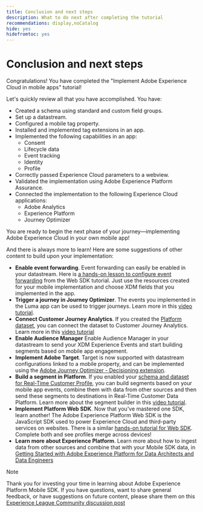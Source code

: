 ```yaml
---
title: Conclusion and next steps
description: What to do next after completing the tutorial
recommendations: display,noCatalog
hide: yes
hidefromtoc: yes
---
```

# Conclusion and next steps

Congratulations! You have completed the "Implement Adobe Experience Cloud in mobile apps" tutorial!

Let's quickly review all that you have accomplished. You have:

* Created a schema using standard and custom field groups.
* Set up a datastream.
* Configured a mobile tag property.
* Installed and implemented tag extensions in an app.
* Implemented the following capabilities in an app:
  * Consent
  * Lifecycle data
  * Event tracking
  * Identity
  * Profile
* Correctly passed Experience Cloud parameters to a webview.
* Validated the implementation using Adobe Experience Platform Assurance.
* Connected the implementation to the following Experience Cloud applications:
  * Adobe Analytics
  * Experience Platform
  * Journey Optimizer

You are ready to begin the next phase of your journey&mdash;implementing Adobe Experience Cloud in your own mobile app!

And there is always more to learn! Here are some suggestions of other content to build upon your implementation:

* **Enable event forwarding**. Event forwarding can easily be enabled in your datastream. Here is [a hands-on lesson to configure event forwarding](https://experienceleague.adobe.com/docs/platform-learn/implement-web-sdk/event-forwarding/setup-event-forwarding.html) from the Web SDK tutorial. Just use the resources created for your mobile implementation and choose XDM fields that you implemented in the app.
* **Trigger a journey in Journey Optimizer**. The events you implemented in the Luma app can be used to trigger journeys. Learn more in this [video tutorial](https://experienceleague.adobe.com/docs/journey-optimizer-learn/tutorials/create-journeys/use-case-transactional-journey.html).
* **Connect Customer Journey Analytics**. If you created the [Platform dataset](platform.md), you can connect the dataset to Customer Journey Analytics. Learn more in this [video tutorial](https://experienceleague.adobe.com/docs/customer-journey-analytics-learn/tutorials/connecting-customer-journey-analytics-to-data-sources-in-platform.html)
* **Enable Audience Manager** Enable Audience Manager in your datastream to send your XDM Experience Events and start building segments based on mobile app engagement.
* **Implement Adobe Target**. Target is now supported with datastream configurations linked to a mobile property, and can be implemented using the [Adobe Journey Optimizer - Decisioning extension](https://developer.adobe.com/client-sdks/documentation/adobe-journey-optimizer-decisioning/).
* **Build a segment in Platform**. If you enabled your [schema and dataset for Real-Time Customer Profile](platform.md), you can build segments based on your mobile app events, combine them with data from other sources and then send these segments to destinations in Real-Time Customer Data Platform. Learn more about the segment builder in this [video tutorial](https://experienceleague.adobe.com/docs/platform-learn/tutorials/segments/create-segments.html).
* **Implement Platform Web SDK**. Now that you've mastered one SDK, learn another! The Adobe Experience Platform Web SDK is the JavaScript SDK used to power Experience Cloud and third-party services on websites. There is a similar [hands-on tutorial for Web SDK](https://experienceleague.adobe.com/docs/platform-learn/implement-web-sdk/overview.html). Complete both and see profiles merge across devices!
* **Learn more about Experience Platform**. Learn more about how to ingest data from other sources and combine that with your Mobile SDK data, in [Getting Started with Adobe Experience Platform for Data Architects and Data Engineers](https://experienceleague.adobe.com/docs/platform-learn/getting-started-for-data-architects-and-data-engineers/overview.html)


>[!NOTE]
>
>Thank you for investing your time in learning about Adobe Experience Platform Mobile SDK. If you have questions, want to share general feedback, or have suggestions on future content, please share them on this [Experience League Community discussion post](https://experienceleaguecommunities.adobe.com/t5/adobe-experience-platform-launch/tutorial-discussion-implement-adobe-experience-cloud-in-mobile/td-p/443796)
